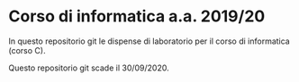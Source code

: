 # Corso di informatica a.a. 2019/20

In questo repositorio git le dispense di laboratorio per il corso di informatica (corso C).

Questo repositorio git scade il 30/09/2020.
